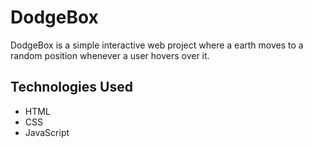 # DodgeBox

DodgeBox is a simple interactive web project where a earth moves to a random position whenever a user hovers over it. 

## Technologies Used
- HTML
- CSS
- JavaScript


